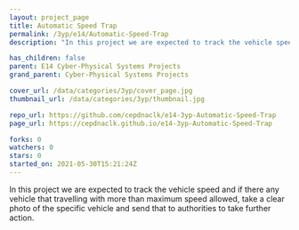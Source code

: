```yaml
---
layout: project_page
title: Automatic Speed Trap
permalink: /3yp/e14/Automatic-Speed-Trap
description: "In this project we are expected to track the vehicle speed and if there any vehicle that travelling with more than maximum speed allowed, take a clear photo of the specific vehicle and send that to authorities to take further action."

has_children: false
parent: E14 Cyber-Physical Systems Projects
grand_parent: Cyber-Physical Systems Projects

cover_url: /data/categories/3yp/cover_page.jpg
thumbnail_url: /data/categories/3yp/thumbnail.jpg

repo_url: https://github.com/cepdnaclk/e14-3yp-Automatic-Speed-Trap
page_url: https://cepdnaclk.github.io/e14-3yp-Automatic-Speed-Trap

forks: 0
watchers: 0
stars: 0
started_on: 2021-05-30T15:21:24Z
---
```

In this project we are expected to track the vehicle speed and if there any vehicle that travelling with more than maximum speed allowed, take a clear photo of the specific vehicle and send that to authorities to take further action.

